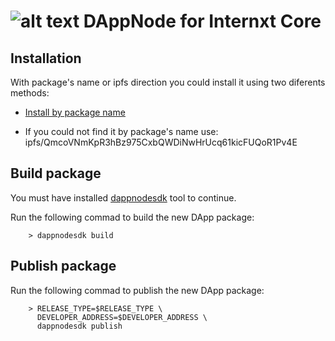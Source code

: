 # ![alt text](https://internxt.com/favicon.ico "") DAppNode for Internxt Core 


## Installation
With package's name or ipfs direction you could install it using two diferents methods:

- [Install by package name](http://my.dappnode/#/installer/x-core.public.dappnode.eth)

- If you could not find it by package's name use: ipfs/QmcoVNmKpR3hBz975CxbQWDiNwHrUcq61kicFUQoR1Pv4E

## Build package
You must have installed [dappnodesdk](https://github.com/dappnode/DAppNodeSDK/wiki/DAppNode-SDK-tutorial) tool to continue.

Run the following commad to build the new DApp package:
```
    > dappnodesdk build
```

## Publish package

Run the following commad to publish the new DApp package:
```
    > RELEASE_TYPE=$RELEASE_TYPE \
      DEVELOPER_ADDRESS=$DEVELOPER_ADDRESS \
      dappnodesdk publish
```